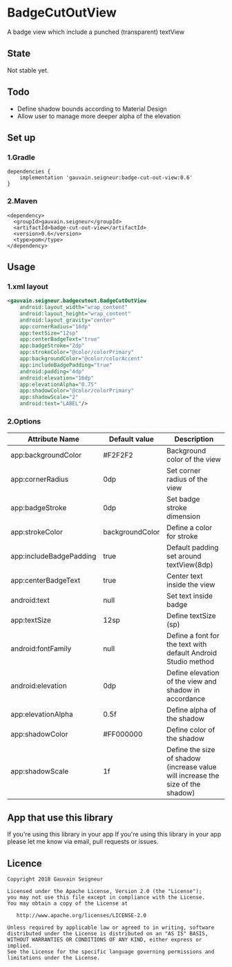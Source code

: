 # BadgeCutOutView
A badge view which include a punched (transparent) textView

## State
Not stable yet.

## Todo
* Define shadow bounds according to Material Design 
* Allow user to manage more deeper alpha of the elevation

## Set up
### 1.Gradle 
```
dependencies {
    implementation 'gauvain.seigneur:badge-cut-out-view:0.6'
}
```
### 2.Maven
```
<dependency>
  <groupId>gauvain.seigneur</groupId>
  <artifactId>badge-cut-out-view</artifactId>
  <version>0.6</version>
  <type>pom</type>
</dependency>
```
## Usage
### 1.xml layout 
```xml
<gauvain.seigneur.badgecutout.BadgeCutOutView
    android:layout_width="wrap_content"
    android:layout_height="wrap_content"
    android:layout_gravity="center"
    app:cornerRadius="16dp"
    app:textSize="12sp"
    app:centerBadgeText="true"
    app:badgeStroke="2dp"
    app:strokeColor="@color/colorPrimary"
    app:backgroundColor="@color/colorAccent"
    app:includeBadgePadding="true"
    android:padding="4dp"
    android:elevation="16dp"
    app:elevationAlpha="0.75"
    app:shadowColor="@color/colorPrimary"
    app:shadowScale="2"
    android:text="LABEL"/>
```
### 2.Options 
| Attribute Name| Default value | Description  |
| ------------- | ------------- | -------------|
| app:backgroundColor|#F2F2F2|Background color of the view|
| app:cornerRadius|0dp|Set corner radius of the view|
| app:badgeStroke|0dp|Set badge stroke dimension|
| app:strokeColor|backgroundColor|Define a color for stroke |
| app:includeBadgePadding|true|Default padding set around textView(8dp)|
| app:centerBadgeText|true|Center text inside the view|
| android:text|null|Set text inside badge|
| app:textSize|12sp|Define textSize (sp)|
| android:fontFamily|null|Define a font for the text with default Android Studio method|
| android:elevation|0dp|Define elevation of the view and shadow in accordance|
| app:elevationAlpha|0.5f|Define alpha of the shadow|
| app:shadowColor|#FF000000|Define color of the shadow|
| app:shadowScale|1f|Define the size of shadow (increase value will increase the size of the shadow)|

## App that use this library
If you're using this library in your app If you're using this library in your app please let me know via email, pull requests or issues.

## Licence
```
Copyright 2018 Gauvain Seigneur

Licensed under the Apache License, Version 2.0 (the "License");
you may not use this file except in compliance with the License.
You may obtain a copy of the License at

   http://www.apache.org/licenses/LICENSE-2.0

Unless required by applicable law or agreed to in writing, software
distributed under the License is distributed on an "AS IS" BASIS,
WITHOUT WARRANTIES OR CONDITIONS OF ANY KIND, either express or implied.
See the License for the specific language governing permissions and
limitations under the License.
```